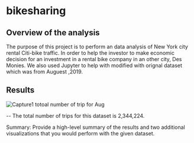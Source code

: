 # bikesharing

## Overview of the analysis
The purpose of this project is to perform an data analysis of New York city rental Citi-bike traffic. In order to help the investor to make economic decision for an investment in a rental bike company in an other city, Des Monies. We also used Jupyter to help with modified with orignal dataset which was from Auguest ,2019.

## Results
![Capture1 totoal number of trip for Aug](https://user-images.githubusercontent.com/92561493/152722662-6f0737ec-587d-4584-a4fb-ee7ae52d4378.PNG)

-- The total number of trips for this dataset is 2,344,224.

Summary: Provide a high-level summary of the results and two additional visualizations that you would perform with the given dataset.
